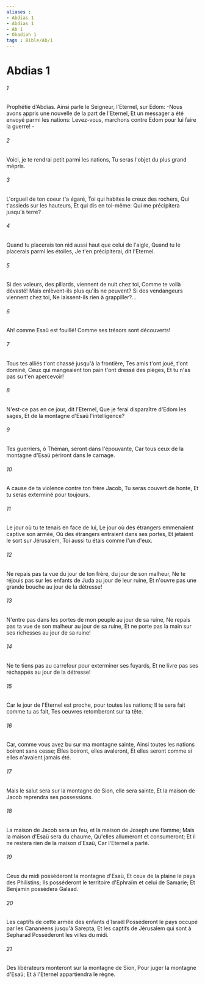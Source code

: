 ```yaml
---
aliases : 
- Abdias 1
- Abdias 1
- Ab 1
- Obadiah 1
tags : Bible/Ab/1
---
```


# Abdias 1

###### 1
Prophétie d'Abdias. Ainsi parle le Seigneur, l'Eternel, sur Edom: -Nous avons appris une nouvelle de la part de l'Eternel, Et un messager a été envoyé parmi les nations: Levez-vous, marchons contre Edom pour lui faire la guerre! -
###### 2
Voici, je te rendrai petit parmi les nations, Tu seras l'objet du plus grand mépris.
###### 3
L'orgueil de ton coeur t'a égaré, Toi qui habites le creux des rochers, Qui t'assieds sur les hauteurs, Et qui dis en toi-même: Qui me précipitera jusqu'à terre?
###### 4
Quand tu placerais ton nid aussi haut que celui de l'aigle, Quand tu le placerais parmi les étoiles, Je t'en précipiterai, dit l'Eternel.
###### 5
Si des voleurs, des pillards, viennent de nuit chez toi, Comme te voilà dévasté! Mais enlèvent-ils plus qu'ils ne peuvent? Si des vendangeurs viennent chez toi, Ne laissent-ils rien à grappiller?...
###### 6
Ah! comme Esaü est fouillé! Comme ses trésors sont découverts!
###### 7
Tous tes alliés t'ont chassé jusqu'à la frontière, Tes amis t'ont joué, t'ont dominé, Ceux qui mangeaient ton pain t'ont dressé des pièges, Et tu n'as pas su t'en apercevoir!
###### 8
N'est-ce pas en ce jour, dit l'Eternel, Que je ferai disparaître d'Edom les sages, Et de la montagne d'Esaü l'intelligence?
###### 9
Tes guerriers, ô Théman, seront dans l'épouvante, Car tous ceux de la montagne d'Esaü périront dans le carnage.
###### 10
A cause de ta violence contre ton frère Jacob, Tu seras couvert de honte, Et tu seras exterminé pour toujours.
###### 11
Le jour où tu te tenais en face de lui, Le jour où des étrangers emmenaient captive son armée, Où des étrangers entraient dans ses portes, Et jetaient le sort sur Jérusalem, Toi aussi tu étais comme l'un d'eux.
###### 12
Ne repais pas ta vue du jour de ton frère, du jour de son malheur, Ne te réjouis pas sur les enfants de Juda au jour de leur ruine, Et n'ouvre pas une grande bouche au jour de la détresse!
###### 13
N'entre pas dans les portes de mon peuple au jour de sa ruine, Ne repais pas ta vue de son malheur au jour de sa ruine, Et ne porte pas la main sur ses richesses au jour de sa ruine!
###### 14
Ne te tiens pas au carrefour pour exterminer ses fuyards, Et ne livre pas ses réchappés au jour de la détresse!
###### 15
Car le jour de l'Eternel est proche, pour toutes les nations; Il te sera fait comme tu as fait, Tes oeuvres retomberont sur ta tête.
###### 16
Car, comme vous avez bu sur ma montagne sainte, Ainsi toutes les nations boiront sans cesse; Elles boiront, elles avaleront, Et elles seront comme si elles n'avaient jamais été.
###### 17
Mais le salut sera sur la montagne de Sion, elle sera sainte, Et la maison de Jacob reprendra ses possessions.
###### 18
La maison de Jacob sera un feu, et la maison de Joseph une flamme; Mais la maison d'Esaü sera du chaume, Qu'elles allumeront et consumeront; Et il ne restera rien de la maison d'Esaü, Car l'Eternel a parlé.
###### 19
Ceux du midi posséderont la montagne d'Esaü, Et ceux de la plaine le pays des Philistins; Ils posséderont le territoire d'Ephraïm et celui de Samarie; Et Benjamin possédera Galaad.
###### 20
Les captifs de cette armée des enfants d'Israël Posséderont le pays occupé par les Cananéens jusqu'à Sarepta, Et les captifs de Jérusalem qui sont à Sepharad Posséderont les villes du midi.
###### 21
Des libérateurs monteront sur la montagne de Sion, Pour juger la montagne d'Esaü; Et à l'Eternel appartiendra le règne.
